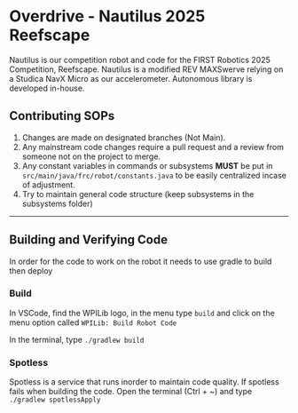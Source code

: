 # Overdrive - Nautilus 2025 Reefscape

Nautilus is our competition robot and code for the FIRST Robotics 2025 Competition, Reefscape. Nautilus is a modified REV MAXSwerve relying on a Studica NavX Micro as our accelerometer. Autonomous library is developed in-house.

## Contributing SOPs
 1. Changes are made on designated branches (Not Main).
 2. Any mainstream code changes require a pull request and a review from someone not on the project to merge.
 3. Any constant variables in commands or subsystems **MUST** be put in `src/main/java/frc/robot/constants.java` to be easily centralized incase of adjustment.
 4. Try to maintain general code structure (keep subsystems in the subsystems folder)

------------

## Building and Verifying Code
In order for the code to work on the robot it needs to use gradle to build then deploy
### Build
In VSCode, find the WPILib logo, in the menu type `build` and click on the menu option called `WPILib: Build Robot Code`

In the terminal, type `./gradlew build`
### Spotless
Spotless is a service that runs inorder to maintain code quality. If spotless fails when building the code. Open the terminal (Ctrl + ~) and type `./gradlew spotlessApply`
